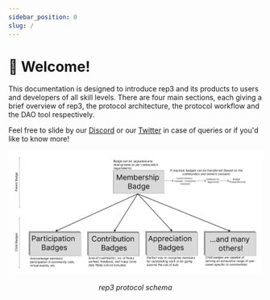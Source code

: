 ```yaml
---
sidebar_position: 0
slug: /
---
```


# 👋 Welcome!


This documentation is designed to introduce rep3 and its products to users and developers of all skill levels. There are four main sections, each giving a brief overview of rep3, the protocol architecture, the protocol workflow and the DAO tool respectively.

Feel free to slide by our [Discord](discord.gg/xK2WXUv3VG) or our [Twitter](https"//twitter.com/rep3gg/") in case of queries or if you'd like to know more!

![Protocol Schema](proto_schema.png)
<center><i>rep3 protocol schema</i></center>
